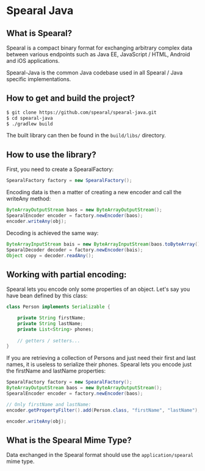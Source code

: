Spearal Java
============

## What is Spearal?

Spearal is a compact binary format for exchanging arbitrary complex data between various endpoints such as Java EE, JavaScript / HTML, Android and iOS applications.

Spearal-Java is the common Java codebase used in all Spearal / Java specific implementations.

## How to get and build the project?

````sh
$ git clone https://github.com/spearal/spearal-java.git
$ cd spearal-java
$ ./gradlew build
````

The built library can then be found in the `build/libs/` directory.

## How to use the library?

First, you need to create a SpearalFactory:

````java
SpearalFactory factory = new SpearalFactory();
````

Encoding data is then a matter of creating a new encoder and call the writeAny method:

````java
ByteArrayOutputStream baos = new ByteArrayOutputStream();
SpearalEncoder encoder = factory.newEncoder(baos);
encoder.writeAny(obj);
````

Decoding is achieved the same way:

````java
ByteArrayInputStream bais = new ByteArrayInputStream(baos.toByteArray());
SpearalDecoder decoder = factory.newEncoder(bais);
Object copy = decoder.readAny();
````

## Working with partial encoding:

Spearal lets you encode only some properties of an object. Let's say you have bean defined by this class:

````java
class Person implements Serializable {

    private String firstName;
    private String lastName;
    private List<String> phones;
    
    // getters / setters...
}
````

If you are retrieving a collection of Persons and just need their first and last names, it is useless to serialize their phones. Spearal lets you encode just the firstName and lastName properties:

````java
SpearalFactory factory = new SpearalFactory();
ByteArrayOutputStream baos = new ByteArrayOutputStream();
SpearalEncoder encoder = factory.newEncoder(baos);

// Only firstName and lastName:
encoder.getPropertyFilter().add(Person.class, "firstName", "lastName");

encoder.writeAny(obj);
````




## What is the Spearal Mime Type?

Data exchanged in the Spearal format should use the `application/spearal` mime type.
